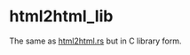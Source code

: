 # html2html_lib

The same as [html2html.rs](https://github.com/servo/html5ever/blob/master/examples/html2html.rs) but in C library form.
